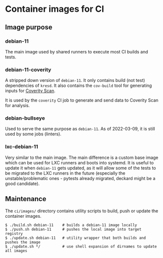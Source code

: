 # Container images for CI

## Image purpose

### debian-11

The main image used by shared runners to execute most CI builds and tests.

### debian-11-coverity

A stripped down version of `debian-11`. It only contains build (not test)
dependencies of `kresd`. It also contains the `cov-build` tool for generating
inputs for [Coverity Scan](https://scan.coverity.com/).

It is used by the `coverity` CI job to generate and send data to Coverity Scan
for analysis.

### debian-bullseye

Used to serve the same purpose as `debian-11`. As of 2022-03-09, it is still
used by some jobs (linters).

### lxc-debian-11

Very similar to the main image. The main difference is a custom base image
which can be used for LXC runners and boots into systemd. It is useful to
update it when `debian-11` gets updated, as it will allow some of the tests to
be migrated to the LXC runners in the future (especially the
unstable/problematic ones - pytests already migrated, deckard might be a good
candidate).

## Maintenance

The `ci/images/` directory contains utility scripts to build, push or update
the container images.

```
$ ./build.sh debian-11    # builds a debian-11 image locally
$ ./push.sh debian-11     # pushes the local image into target registry
$ ./update.sh debian-11   # utility wrapper that both builds and pushes the image
$ ./update.sh */          # use shell expansion of dirnames to update all images
```
